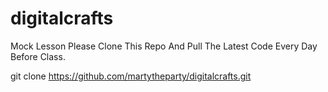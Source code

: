 # digitalcrafts

Mock Lesson Please Clone This Repo And Pull The Latest Code Every Day Before Class.

git clone https://github.com/martytheparty/digitalcrafts.git

